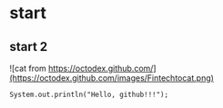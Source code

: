 # start
## start 2
![cat from https://octodex.github.com/](https://octodex.github.com/images/Fintechtocat.png)
```
System.out.println("Hello, github!!!");
```
